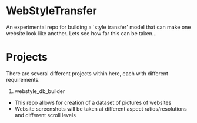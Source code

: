 # WebStyleTransfer
An experimental repo for building a 'style transfer' model that can make one website look like another. Lets see how far this can be taken...

# Projects
There are several different projects within here, each with different requirements. 

1) webstyle_db_builder
- This repo allows for creation of a dataset of pictures of websites
- Website screenshots will be taken at different aspect ratios/resolutions and different scroll levels

